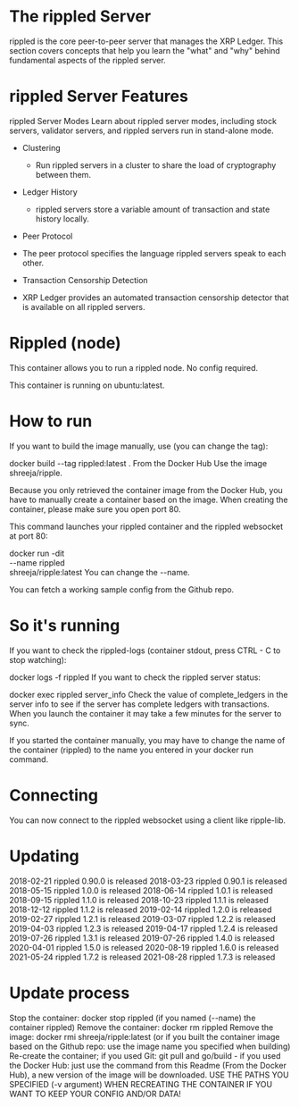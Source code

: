 # The rippled Server
rippled is the core peer-to-peer server that manages the XRP Ledger. This section covers concepts that help you learn the "what" and "why" behind fundamental aspects of the rippled server.

# rippled Server Features
rippled Server Modes
Learn about rippled server modes, including stock servers, validator servers, and rippled servers run in stand-alone mode.

- Clustering
  - Run rippled servers in a cluster to share the load of cryptography between them.

- Ledger History
  - rippled servers store a variable amount of transaction and state history locally.

- Peer Protocol
 - The peer protocol specifies the language rippled servers speak to each other.

- Transaction Censorship Detection
 - XRP Ledger provides an automated transaction censorship detector that is available on all rippled servers.

# Rippled (node)
This container allows you to run a rippled node. No config required.

This container is running on ubuntu:latest.

# How to run

If you want to build the image manually, use (you can change the tag):

docker build --tag rippled:latest .
From the Docker Hub
Use the image shreeja/ripple.

Because you only retrieved the container image from the Docker Hub, you have to manually create a container based on the image. When creating the container, please make sure you open port 80.

This command launches your rippled container and the rippled websocket at port 80:

docker run -dit \
    --name rippled \
    shreeja/ripple:latest
You can change the --name.

You can fetch a working sample config from the Github repo.

# So it's running
If you want to check the rippled-logs (container stdout, press CTRL - C to stop watching):

docker logs -f rippled
If you want to check the rippled server status:

docker exec rippled server_info
Check the value of complete_ledgers in the server info to see if the server has complete ledgers with transactions. When you launch the container it may take a few minutes for the server to sync.

If you started the container manually, you may have to change the name of the container (rippled) to the name you entered in your docker run command.

# Connecting
You can now connect to the rippled websocket using a client like ripple-lib.

# Updating
2018-02-21 rippled 0.90.0 is released
2018-03-23 rippled 0.90.1 is released
2018-05-15 rippled 1.0.0 is released
2018-06-14 rippled 1.0.1 is released
2018-09-15 rippled 1.1.0 is released
2018-10-23 rippled 1.1.1 is released
2018-12-12 rippled 1.1.2 is released
2019-02-14 rippled 1.2.0 is released
2019-02-27 rippled 1.2.1 is released
2019-03-07 rippled 1.2.2 is released
2019-04-03 rippled 1.2.3 is released
2019-04-17 rippled 1.2.4 is released
2019-07-26 rippled 1.3.1 is released
2019-07-26 rippled 1.4.0 is released
2020-04-01 rippled 1.5.0 is released
2020-08-19 rippled 1.6.0 is released
2021-05-24 rippled 1.7.2 is released
2021-08-28 rippled 1.7.3 is released

# Update process
Stop the container: docker stop rippled (if you named (--name) the container rippled)
Remove the container: docker rm rippled
Remove the image: docker rmi shreeja/ripple:latest (or if you built the container image based on the Github repo: use the image name you specified when building)
Re-create the container; if you used Git: git pull and go/build - if you used the Docker Hub: just use the command from this Readme (From the Docker Hub), a new version of the image will be downloaded.
USE THE PATHS YOU SPECIFIED (-v argument) WHEN RECREATING THE CONTAINER IF YOU WANT TO KEEP YOUR CONFIG AND/OR DATA!
